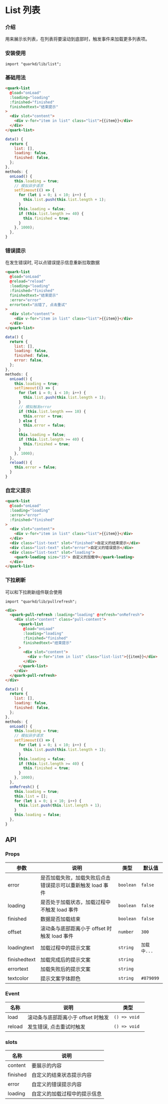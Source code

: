 # List 列表

### 介绍

用来展示长列表，在列表将要滚动到底部时，触发事件来加载更多列表项。

### 安装使用

```tsx
import "quarkd/lib/list";
```

### 基础用法

```html
<quark-list
  @load="onLoad"
  :loading="loading"
  :finished="finished"
  finishedtext="结束提示"
>
  <div slot="content">
    <div v-for="item in list" class="list">{{item}}</div>
  </div>
</quark-list>
```

```javascript
data() {
  return {
    list: [],
    loading: false,
    finished: false,
  };
},
methods: {
  onLoad() {
    this.loading = true;
    // 模拟异步请求
    setTimeout(() => {
      for (let i = 0; i < 10; i++) {
        this.list.push(this.list.length + 1);
      }
      this.loading = false;
      if (this.list.length >= 40) {
        this.finished = true;
      }
    }, 1000);
  },
}
```

### 错误提示

在发生错误时, 可以点错误提示信息重新拉取数据

```html
<quark-list
  @load="onLoad"
  @reload="reload"
  :loading="loading"
  :finished="finished"
  finishedtext="结束提示"
  :error="error"
  errortext="出错了, 点击重试"
>
  <div slot="content">
    <div v-for="item in list" class="list">{{item}}</div>
  </div>
</quark-list>
```

```javascript
data() {
  return {
    list: [],
    loading: false,
    finished: false,
    error: false,
  };
},
methods: {
  onLoad() {
    this.loading = true;
    setTimeout(() => {
      for (let i = 0; i < 10; i++) {
        this.list.push(this.list.length + 1);
      }
      // 模拟触发error
      if (this.list.length === 10) {
        this.error = true;
      } else {
        this.error = false;
      }
      this.loading = false;
      if (this.list.length >= 40) {
        this.finished = true;
      }
    }, 1000);
  },
  reload() {
    this.error = false;
  }
}
```

### 自定义提示

```html
<quark-list
  @load="onLoad"
  :loading="loading"
  :error="error"
  :finished="finished"
>
  <div slot="content">
    <div v-for="item in list" class="list">{{item}}</div>
  </div>
  <div class="list-text" slot="finished">自定义的结束提示</div>
  <div class="list-text" slot="error">自定义的错误提示</div>
  <div class="list-text" slot="loading">
    <quark-loading size="15"> 自定义的加载中</quark-loading>
  </div>
</quark-list>
```

### 下拉刷新

可以和下拉刷新组件联合使用

```tsx
import "quarkd/lib/pullrefresh";
```

```html
<div>
  <quark-pull-refresh :loading="loading" @refresh="onRefresh">
    <div slot="content" class="pull-content">
      <quark-list
        @load="onLoad"
        :loading="loading"
        :finished="finished"
        finishedtext="结束提示"
      >
        <div slot="content">
          <div v-for="item in list" class="list-list">{{item}}</div>
        </div>
      </quark-list>
    </div>
  </quark-pull-refresh>
</div>
```

```javascript
data() {
  return {
    list: [],
    loading: false,
    finished: false,
  };
},
methods: {
  onLoad() {
    this.loading = true;
    // 模拟异步请求
    setTimeout(() => {
      for (let i = 0; i < 10; i++) {
        this.list.push(this.list.length + 1);
      }
      this.loading = false;
      if (this.list.length >= 40) {
        this.finished = true;
      }
    }, 1000);
  },
  onRefresh() {
    this.loading = true;
    this.list = [];
    for (let i = 0; i < 10; i++) {
      this.list.push(this.list.length + 1);
    }
    this.loading = false;
  },
}
```

## API

### Props

| 参数         | 说明                                                       | 类型      | 默认值      |
| ------------ | ---------------------------------------------------------- | --------- | ----------- |
| error        | 是否加载失败，加载失败后点击错误提示可以重新触发 load 事件 | `boolean` | `false`     |
| loading      | 是否处于加载状态，加载过程中不触发 load 事件               | `boolean` | `false`     |
| finished     | 数据是否加载结束                                           | `boolean` | `false`     |
| offset       | 滚动条与底部距离小于 offset 时触发 load 事件               | `number`  | `300`       |
| loadingtext  | 加载过程中的提示文案                                       | `string`  | `加载中...` |
| finishedtext | 加载完成后的提示文案                                       | `string`  |             |
| errortext    | 加载失败后的提示文案                                       | `string`  |             |
| textcolor    | 提示文案字体颜色                                           | `string`  | `#879099`   |

### Event

| 名称   | 说明                               | 类型          |
| ------ | ---------------------------------- | ------------- |
| load   | 滚动条与底部距离小于 offset 时触发 | `() => void ` |
| reload | 发生错误, 点击重试时触发           | `() => void`  |

### slots

| 名称     | 说明                         |
| -------- | ---------------------------- |
| content  | 要展示的内容                 |
| finished | 自定义的结束状态提示内容     |
| error    | 自定义的错误提示内容         |
| loading  | 自定义的加载过程中的提示信息 |
